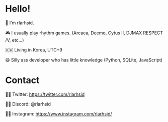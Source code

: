 # Hello!

👀 I'm rlarhsid.

🎮 I usually play rhythm games. (Arcaea, Deemo, Cytus II, DJMAX RESPECT /V, etc...)

🇰🇷 Living in Korea, UTC+9

😄 Silly ass developer who has little knowledge (Python, SQLite, JavaScript)

# Contact

☝🏻 Twitter: https://twitter.com/rlarhsid

✌🏻 Discord: @rlarhsid

🖕🏻 Instagram: https://www.instagram.com/rlarhsid/
